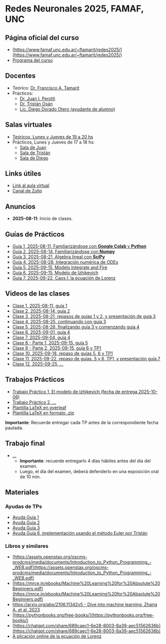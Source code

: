 # Redes Neuronales 2025, FAMAF, UNC

## Página oficial del curso

* [https://www.famaf.unc.edu.ar/~ftamarit/redes2025/](https://www.famaf.unc.edu.ar/~ftamarit/redes2025/)
* [Programa del curso](http://www.famaf.unc.edu.ar/~ftamarit/redes2024/programa_redes_neuronales_2024.pdf)

## Docentes

* Teórico: [Dr. Francisco A. Tamarit](mailto:francisco.tamarit@unc.edu.ar)
* Prácticos:
  * [Dr. Juan I. Perotti](mailto:juan.perotti@unc.edu.ar) 
  * [Dr. Tristán Osán](mailto:tristan.osan@unc.edu.ar)
  * [Lic. Diego Dorado Otero (ayudante de alumno)](mailto:diego.dorado@mi.unc.edu.ar)  

## Salas virtuales

* [Teóricos, Lunes y Jueves de 19 a 20 hs](https://meet.google.com/mzi-bvbq-fch)
* Prácticos, Lunes y Jueves de 17 a 18 hs:
  * [Sala de Juan](https://meet.google.com/mxn-kaid-oxe)
  * [Sala de Tristán]()
  * [Sala de Diego]()
  
## Links útiles

* [Link al aula virtual]()
* [Canal de Zulip](https://famaf.zulipchat.com/#narrow/channel/522295-redes-neuronales-2025-estudiantes/topic/channel.20events)
  
## Anuncios

* **2025-08-11**: Inicio de clases.

## Guías de Prácticos

* [Guía 1, 2025-08-11, Familiarizándose con **Google Colab** y **Python**](https://colab.research.google.com/drive/1F82Nj-WdqczwErTRvow9Gf_jtB_tMj_X?usp=drive_link)
* [Guía 2, 2025-08-14, Familiarizándose con **Numpy**](https://colab.research.google.com/drive/1KM49M87H_w7JJFeyGH5cbmfXoKhhZ5O1?usp=drive_link)
* [Guía 3, 2025-08-21, Algebra lineal con **SciPy**](https://colab.research.google.com/drive/1h_tyC0O1xfNExudhRgaBj2E5ZNwjHAKB?usp=drive_link)
* [Guía 4, 2025-08-28, Integración numérica de ODEs](https://colab.research.google.com/drive/13jatOos-0V3I8EIif4F0Jyc0YKItkbJc?usp=drive_link)
* [Guía 5, 2025-09-15, Modelo Integrate and Fire](https://colab.research.google.com/drive/1a3x6z0mjGKBRgfipwIdORcnNbIG3eFa-?usp=drive_link)
* [Guía 6, 2025-09-15, Modelo de Izhikevich](https://colab.research.google.com/drive/193WxTshRiADhNt7OjdCcjlMNyf5TfS8y?usp=drive_link)
* [Guía 7, 2025-09-22, Caos I: la ecuación de Lorenz](https://colab.research.google.com/drive/1K3oB8Vy0Il4HWRw0RnCgi3gaTLOhzLBD?usp=drive_link)

## Videos de las clases

* [Clase 1, 2025-08-11, guía 1](https://drive.google.com/file/d/1igUGpX3Kys-H3NIXZPWOsdHA6l3qE0sw/view?usp=sharing)
* [Clase 2, 2025-08-14, guía 2](https://drive.google.com/file/d/19GUpJVBQw6epE5SxNbPTGRQkoPosAFuU/view?usp=drive_link)
* [Clase 3, 2025-08-21, repasos de guías 1 y 2, y presentación de guía 3](https://drive.google.com/file/d/1iVadAckaOTHxm0YqVVyuElxzzifdSph7/view?usp=drive_link)
* [Clase 4, 2025-08-25, continuando con guia 3](https://drive.google.com/file/d/1JwX-RZLcmQIr_Lb-Iig8pbdOZoQxRFKI/view?usp=drive_link)
* [Clase 5, 2025-08-28, finalizando guía 3 y comenzando guía 4](https://drive.google.com/file/d/1WsCbRqWPXCn-hEYTbcYNtZrEQZlw0BYd/view?usp=drive_link)
* [Clase 6, 2025-09-01, guía 4](https://drive.google.com/file/d/1h5bv0p5LXiVzAj2mk1XB3Di-zVANUOIB/view?usp=drive_link)
* [Clase 7, 2025-09-04, guìa 4](https://drive.google.com/file/d/1r4xc7u-PhyXE6Cxpdzl0SC-TS4gFCpU6/view?usp=drive_link)
* [Clase 8 - Parte 1, 2025-09-15, guía 5](https://drive.google.com/file/d/1vdL2XplPKiUWLw_gkT-22ZX9OtZu2-uk/view?usp=drive_link)
* [Clase 9 - Parte 2, 2025-09-15, guía 6 y TP1](https://drive.google.com/file/d/1N0a0jVW1O1uF6PV1dbkZJAGtHEnzQDib/view?usp=drive_link)
* [Clase 10, 2025-09-18, repaso de guías 5, 6 y TP1](https://drive.google.com/file/d/1BomRFber9BjdmuKUMEHaZzA9Dgf1s4CE/view?usp=drive_link)
* [Clase 11, 2025-09-22, repaso de guías, 5 y 6, TP1, y presentación guía 7](https://drive.google.com/file/d/1p1qowwzgASxyl5WixpxUJTxyh5X1DiId/view?usp=drive_link)
* [Clase 12, 2025-09-25, ...]()

## Trabajos Prácticos

* [Trabajo Práctico 1, El modelo de Izhikevich (fecha de entrega 2025-10-06)](https://github.com/jipphysics/redes-neuronales-2025/blob/main/tp1-2025.pdf)
* [Trabajo Práctico 2, ...]()
* [Plantilla LaTeX en overleaf](https://www.overleaf.com/read/qwctszcmgpkn#ed2041)
* [Plantilla LaTeX en formato .zip](https://github.com/jipphysics/redes-neuronales-2025/blob/main/plantilla-tp.zip)

**Importante**: Recuerde entregar cada TP antes de la correspondiente fecha pautada.

## Trabajo final

* [...](TODO)
  * **Importante**: recuerde entregarlo 4 días hábiles antes del día del examen.
  * Luego, el día del examen, deberá defenderlo en una exposición oral de 10 min.
  
## Materiales

### Ayudas de TPs

* [Ayuda Guía 1](https://github.com/jipphysics/redes-neuronales-2025/blob/main/tutoriales/Ayudas_GUIA_1_TMO_v2.pdf)
* [Ayuda Guía 2](https://github.com/jipphysics/redes-neuronales-2025/blob/main/tutoriales/Ayudas_GUIA_2_TMO_v2.pdf)
* [Ayuda Guía 3](https://github.com/jipphysics/redes-neuronales-2025/blob/main/tutoriales/Ayudas_GUIA_3_TMO_v5.pdf)
* [Ayuda Guía 6, implementación usando el método Euler por Tristán](https://github.com/jipphysics/redes-neuronales-2025/blob/main/tutoriales/modelo_Izhikevich_Euler_method_TMO_v2.ipynb)

### Libros y similares

* [https://assets.openstax.org/oscms-prodcms/media/documents/Introduction_to_Python_Programming_-_WEB.pdf](https://assets.openstax.org/oscms-prodcms/media/documents/Introduction_to_Python_Programming_-_WEB.pdf)
* [https://mrce.in/ebooks/Machine%20Learning%20for%20Absolute%20Beginners.pdf](https://mrce.in/ebooks/Machine%20Learning%20for%20Absolute%20Beginners.pdf)
* [https://arxiv.org/abs/2106.11342v5 - Dive into machine learning, Zhang A. et al. 2023](https://arxiv.org/abs/2106.11342v5)
* [https://pythonbooks.org/free-books/](https://pythonbooks.org/free-books/)
* [https://chatgpt.com/share/689caec1-6e28-8003-8a39-aec51562636b](https://chatgpt.com/share/689caec1-6e28-8003-8a39-aec51562636b)
* [A  plicación online de la ecuación de Lorenz](http://www.malinc.se/m/Lorenz.php)
